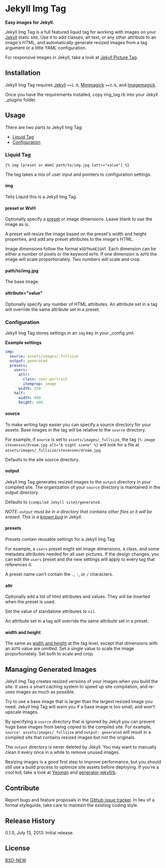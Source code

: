 # Jekyll Img Tag

**Easy images for Jekyll.**

Jekyll Img Tag is a full featured liquid tag for working with images on your [Jekyll](http://jekyllrb.com) static site. Use it to add classes, alt text, or any other attribute to an image's HTML, and automatically generate resized images from a tag argument or a little YAML configuration.

For responsive images in Jekyll, take a look at [Jekyll Picture Tag](https://github.com/robwierzbowski/jekyll-picture-tag).

## Installation

Jekyll Img Tag requires [Jekyll](http://jekyllrb.com) `>=1.0`, [Minimagick](https://github.com/minimagick/minimagick) `>=3.6`, and [Imagemagick](http://www.imagemagick.org/script/index.php). 

Once you have the requirements installed, copy img_tag.rb into your Jekyll _plugins folder.

## Usage

There are two parts to Jekyll Img Tag: 

- [Liquid Tag](#liquid-tag)
- [Configuration](#configuration)

### Liquid Tag

```
{% img [preset or WxH] path/to/img.jpg [attr="value"] %}
```

The tag takes a mix of user input and pointers to configuration settings. 

#### img

Tells Liquid this is a Jekyll Img Tag.

#### preset or WxH

Optionally specify a [preset](#presets) or image dimensions. Leave blank to use the image as is.

A preset will resize the image based on the preset's width and height properties, and add any preset attributes to the image's HTML.

Image dimensions follow the format `WIDTHxHEIGHT`. Each dimension can be either a number of pixels or the keyword `AUTO`. If one dimension is `AUTO` the image will scale proportionately. Two numbers will scale and crop.

#### path/to/img.jpg

The base image.

#### attribute="value"

Optionally specify any number of HTML attributes. An attribute set in a tag will override the same attribute set in a preset.

### Configuration

Jekyll Img Tag stores settings in an `img` key in your _config.yml.

**Example settings**

```yml
img:
  source: assets/images/_fullsize
  output: generated
  presets:
    users:
      attr:
        class: user-portrait
        itemprop: image
      width: 350
    half:
      width: 400
      height: 400
```

#### source

To make writing tags easier you can specify a source directory for your assets. Base images in the tag will be relative to the `source` directory. 

For example, if `source` is set to `assets/images/_fullsize`, the tag `{% image stevenson/dream.jpg alt="A night scene" %}` will look for a file at `assets/images/_fullsize/stevenson/dream.jpg`.

Defaults to the site source directory.

#### output

Jekyll Img Tag generates resized images to the `output` directory in your compiled site. The organization of your `source` directory is maintained in the output directory. 

Defaults to `{compiled Jekyll site}/generated`.

*NOTE: `output` must be in a directory that contains other files or it will be erased. This is a [known bug](https://github.com/mojombo/jekyll/issues/1297) in Jekyll.*

#### presets

Presets contain reusable settings for a Jekyll Img Tag. 

For example, a `users` preset might set image dimensions, a class, and some metadata attributes needed for all user pictures. If the design changes, you can edit the `users` preset and the new settings will apply to every tag that references it.

A preset name can't contain the `.`, `:`, or `/` characters.

#### attr

Optionally add a list of html attributes and values. They will be inserted when the preset is used.

Set the value of standalone attributes to `nil`.

An attribute set in a tag will override the same attribute set in a preset.

#### width and height

The same as [width and height](#preset-or-wxh) at the tag level, except that dimensions with an `AUTO` value are omitted. Set a single value to scale the image proportionately. Set both to scale and crop.

## Managing Generated Images

Jekyll Img Tag creates resized versions of your images when you build the site. It uses a smart caching system to speed up site compilation, and re-uses images as much as possible.

Try to use a base image that is larger than the largest resized image you need. Jekyll Img Tag will warn you if a base image is too small, and won't upscale images.

By specifying a `source` directory that is ignored by Jekyll you can prevent huge base images from being copied to the compiled site. For example, `source: assets/images/_fullsize` and `output: generated` will result in a compiled site that contains resized images but not the originals.

The `output` directory is never deleted by Jekyll. You may want to manually clean it every once in a while to remove unused images.

Resizing images is a good first step to improve performance, but you should still use a build process to optimize site assets before deploying. If you're a cool kid, take a look at [Yeoman](http://yeoman.io/) and [generator-jekyllrb](https://github.com/robwierzbowski/generator-jekyllrb).

## Contribute

Report bugs and feature proposals in the [Github issue tracker](https://github.com/robwierzbowski/jekyll-img-tag/issues). In lieu of a formal styleguide, take care to maintain the existing coding style. 

## Release History
 
0.1.0, July 13, 2013: Initial release.

## License

[BSD-NEW](http://en.wikipedia.org/wiki/BSD_License)